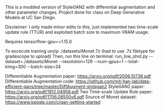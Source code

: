 This is a modded version of StyleGAN2 with differential augmentation and other parameter changes. Project done for class on Deep Generative Models at UC San Diego.

Disclaimer: I only made minor edits to this, just implemented two time-scale update rule (TTUR) and exploited batch size to maximum VRAM usage.

Requires tensorflow-gpu==1.15.0

To excecute training unzip ./datasets/Monet.7z (had to use .7z filetype for gradescope to upload)
Then, run this line on terminal:
run_low_shot.py --dataset=./datasets/Monet --resolution=128 --num-gpus=1 --total-kimg=300 --batch-size=24

Differentiable Augmentation paper: https://arxiv.org/pdf/2006.10738.pdf
Differentiable Augmentation code: https://github.com/mit-han-lab/data-efficient-gans/tree/master/DiffAugment-stylegan2
StyleGAN2 paper: https://arxiv.org/pdf/1912.04958.pdf
Two Time-scale Update Rule paper: https://arxiv.org/pdf/1706.08500v6.pdf
Source of Monet dataset: https://www.kaggle.com/c/gan-getting-started
